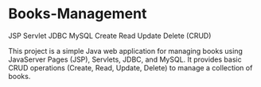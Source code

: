 # Books-Management
JSP Servlet JDBC MySQL Create Read Update Delete (CRUD)

This project is a simple Java web application for managing books using JavaServer Pages (JSP), Servlets, JDBC, and MySQL. It provides basic CRUD operations (Create, Read, Update, Delete) to manage a collection of books.
